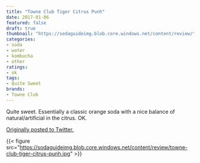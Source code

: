 ```yaml
---
title: "Towne Club Tiger Citrus Punh"
date: 2017-01-06
featured: false
draft: true
thumbnail: "https://sodaguideimg.blob.core.windows.net/content/review/thumbs/towne-club-tiger-citrus-punh.jpg"
categories:
- soda
- water
- kombucha
- other
ratings:
- ok
tags:
- Quite Sweet
brands:
- Towne Club
---
```


Quite sweet. Essentially a classic orange soda with a nice balance of natural/artificial in the citrus. OK.

[Originally posted to Twitter.](https://twitter.com/Cavorter/status/817439419519139840)

{{< figure src="https://sodaguideimg.blob.core.windows.net/content/review/towne-club-tiger-citrus-punh.jpg" >}}

